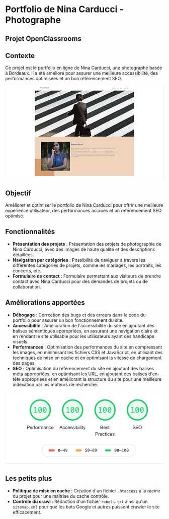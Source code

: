 # Portfolio de Nina Carducci - Photographe

## Projet OpenClassrooms

## Contexte

Ce projet est le portfolio en ligne de Nina Carducci, une photographe basée à Bordeaux. Il a été amélioré pour assurer une meilleure accessibilité, des performances optimisées et un bon référencement SEO.

![screenshot](assets/images/Nina-Carducci.png)

## Objectif

Améliorer et optimiser le portfolio de Nina Carducci pour offrir une meilleure expérience utilisateur, des performances accrues et un référencement SEO optimisé.

## Fonctionnalités

- **Présentation des projets** : Présentation des projets de photographie de Nina Carducci, avec des images de haute qualité et des descriptions détaillées.
- **Navigation par catégories** : Possibilité de naviguer à travers les différentes catégories de projets, comme les mariages, les portraits, les concerts, etc.
- **Formulaire de contact** : Formulaire permettant aux visiteurs de prendre contact avec Nina Carducci pour des demandes de projets ou de collaboration.

## Améliorations apportées

- **Débogage** : Correction des bugs et des erreurs dans le code du portfolio pour assurer un bon fonctionnement du site.
- **Accessibilité** : Amélioration de l'accessibilité du site en ajoutant des balises sémantiques appropriées, en assurant une navigation claire et en rendant le site utilisable pour les utilisateurs ayant des handicaps visuels.
- **Performances** : Optimisation des performances du site en compressant les images, en minimisant les fichiers CSS et JavaScript, en utilisant des techniques de mise en cache et en optimisant la vitesse de chargement des pages.
- **SEO** : Optimisation du référencement du site en ajoutant des balises méta appropriées, en optimisant les URL, en ajoutant des balises d'en-tête appropriées et en améliorant la structure du site pour une meilleure indexation par les moteurs de recherche.

![screenshot](assets/images/Lighthouse.png)

## Les petits plus

- **Politique de mise en cache** : Création d'un fichier `.htaccess` à la racine du projet pour une maîtrise du cache contrôle.
- **Contrôle du crawl** : Rédaction d'un fichier `robots.txt` ainsi qu'un `sitemap.xml` pour que les bots Google et autres puissent crawler le site efficacement.
